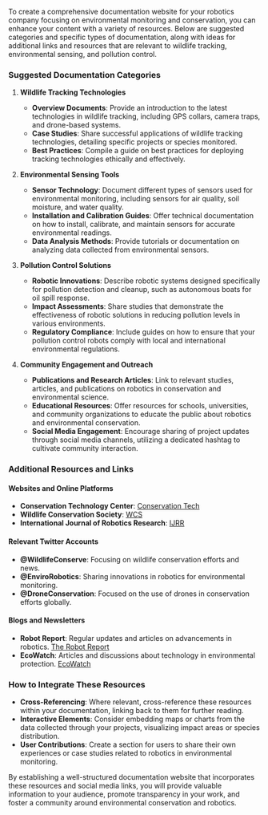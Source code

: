 To create a comprehensive documentation website for your robotics company focusing on environmental monitoring and conservation, you can enhance your content with a variety of resources. Below are suggested categories and specific types of documentation, along with ideas for additional links and resources that are relevant to wildlife tracking, environmental sensing, and pollution control.

### Suggested Documentation Categories

1. **Wildlife Tracking Technologies**
   - **Overview Documents**: Provide an introduction to the latest technologies in wildlife tracking, including GPS collars, camera traps, and drone-based systems.
   - **Case Studies**: Share successful applications of wildlife tracking technologies, detailing specific projects or species monitored.
   - **Best Practices**: Compile a guide on best practices for deploying tracking technologies ethically and effectively.

2. **Environmental Sensing Tools**
   - **Sensor Technology**: Document different types of sensors used for environmental monitoring, including sensors for air quality, soil moisture, and water quality.
   - **Installation and Calibration Guides**: Offer technical documentation on how to install, calibrate, and maintain sensors for accurate environmental readings.
   - **Data Analysis Methods**: Provide tutorials or documentation on analyzing data collected from environmental sensors.

3. **Pollution Control Solutions**
   - **Robotic Innovations**: Describe robotic systems designed specifically for pollution detection and cleanup, such as autonomous boats for oil spill response.
   - **Impact Assessments**: Share studies that demonstrate the effectiveness of robotic solutions in reducing pollution levels in various environments.
   - **Regulatory Compliance**: Include guides on how to ensure that your pollution control robots comply with local and international environmental regulations.

4. **Community Engagement and Outreach**
   - **Publications and Research Articles**: Link to relevant studies, articles, and publications on robotics in conservation and environmental science.
   - **Educational Resources**: Offer resources for schools, universities, and community organizations to educate the public about robotics and environmental conservation.
   - **Social Media Engagement**: Encourage sharing of project updates through social media channels, utilizing a dedicated hashtag to cultivate community interaction.

### Additional Resources and Links

#### Websites and Online Platforms
- **Conservation Technology Center**: [Conservation Tech](https://www.conservationtech.org)
- **Wildlife Conservation Society**: [WCS](https://www.wcs.org)
- **International Journal of Robotics Research**: [IJRR](https://journals.sagepub.com/home/ijr)

#### Relevant Twitter Accounts
- **@WildlifeConserve**: Focusing on wildlife conservation efforts and news.
- **@EnviroRobotics**: Sharing innovations in robotics for environmental monitoring.
- **@DroneConservation**: Focused on the use of drones in conservation efforts globally.

#### Blogs and Newsletters
- **Robot Report**: Regular updates and articles on advancements in robotics. [The Robot Report](https://www.therobotreport.com)
- **EcoWatch**: Articles and discussions about technology in environmental protection. [EcoWatch](https://www.ecowatch.com)

### How to Integrate These Resources
- **Cross-Referencing**: Where relevant, cross-reference these resources within your documentation, linking back to them for further reading.
- **Interactive Elements**: Consider embedding maps or charts from the data collected through your projects, visualizing impact areas or species distribution.
- **User Contributions**: Create a section for users to share their own experiences or case studies related to robotics in environmental monitoring.

By establishing a well-structured documentation website that incorporates these resources and social media links, you will provide valuable information to your audience, promote transparency in your work, and foster a community around environmental conservation and robotics.